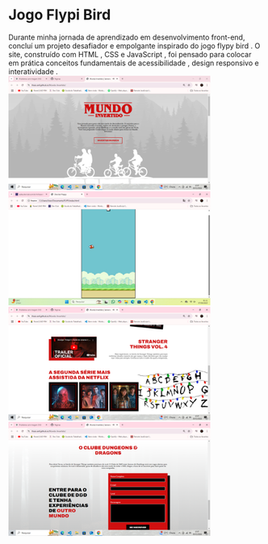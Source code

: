 # Jogo Flypi Bird 
Durante minha jornada de aprendizado em desenvolvimento front-end, concluí um projeto desafiador e empolgante inspirado do jogo flypy bird  . O site, construído com HTML , CSS e JavaScript , foi pensado para colocar em prática conceitos fundamentais de acessibilidade , design responsivo e interatividade .
<br>
<img src="https://github.com/Thais-enf/Mundo-Invertido/blob/47748cadf9f0ea7cbfb9ac7222f7cc33ae5bbd10/assets/imagens/postagem/Captura%20de%20Tela%20(46).png"  margin-bottom:10px width=400;  >
<img src="https://github.com/Thais-enf/FLYPI/blob/b974c03da5f6e39eb82a2e608971cc61b48c2a13/captura%20de%20tela/Captura%20de%20Tela%20(103).png" margin-bottom:10px width=400;>
<img src="https://github.com/Thais-enf/Mundo-Invertido/blob/47748cadf9f0ea7cbfb9ac7222f7cc33ae5bbd10/assets/imagens/postagem/Captura%20de%20Tela%20(47).png" width=400;>
<img src="https://github.com/Thais-enf/Mundo-Invertido/blob/47748cadf9f0ea7cbfb9ac7222f7cc33ae5bbd10/assets/imagens/postagem/Captura%20de%20Tela%20(48).png" width=400;>
<br>

<br>


